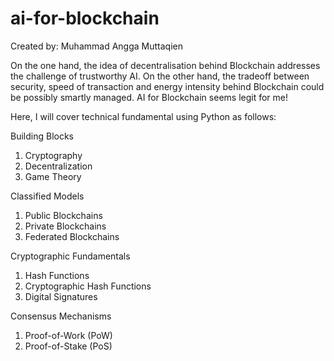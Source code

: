 # ai-for-blockchain
Created by: Muhammad Angga Muttaqien

On the one hand, the idea of decentralisation behind Blockchain addresses the challenge of trustworthy AI.  On the other hand, the tradeoff between security, speed of transaction and energy intensity behind Blockchain could be possibly smartly managed. AI for Blockchain seems legit for me!


Here, I will cover technical fundamental using Python as follows:

Building Blocks
1. Cryptography
2. Decentralization
3. Game Theory

Classified Models
1. Public Blockchains
2. Private Blockchains 
3. Federated Blockchains 

Cryptographic Fundamentals
1. Hash Functions
2. Cryptographic Hash Functions 
3. Digital Signatures

Consensus Mechanisms
1. Proof-of-Work (PoW)
2. Proof-of-Stake (PoS)

